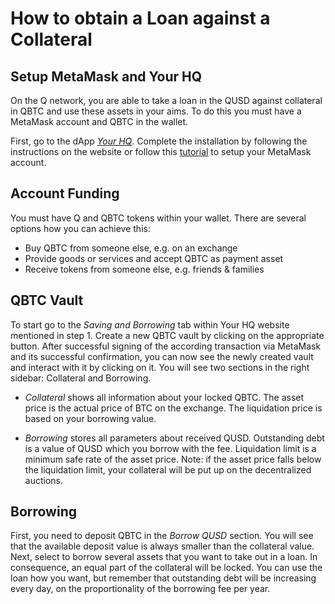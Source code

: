 # How to obtain a Loan against a Collateral

## Setup MetaMask and Your HQ

On the Q network, you are able to take a loan in the QUSD against collateral in QBTC and use these assets in your aims. To do this you  must have a MetaMask account and QBTC in the wallet.

First, go to the dApp [*Your HQ*](https://hq.q.org/). Complete the installation by following the instructions on the website or follow this [tutorial](how-to-install-metamask.md) to setup your MetaMask account.

## Account Funding

You must have Q and QBTC tokens within your wallet. There are several options how you can achieve this:

- Buy QBTC from someone else, e.g. on an exchange
- Provide goods or services and accept QBTC as payment asset
- Receive tokens from someone else, e.g. friends & families

## QBTC Vault

To start go to the *Saving and Borrowing* tab within Your HQ website mentioned in step 1. Create a new QBTC vault by clicking on the appropriate button. After successful signing of the according transaction via MetaMask and its successful confirmation, you can now see the newly created vault and interact with it by clicking on it. You will see two sections in the right sidebar: Collateral and Borrowing.

- *Collateral* shows all information about your locked QBTC. The asset price is the actual price of BTC on the exchange. The liquidation price is based on your borrowing value.

- *Borrowing* stores all parameters about received QUSD. Outstanding debt is a value of QUSD which you borrow with the fee. Liquidation limit is a minimum safe rate of the asset price.
Note: if the asset price falls below the liquidation limit, your collateral will be put up on the decentralized auctions.

## Borrowing

First, you need to deposit QBTC in the *Borrow QUSD* section. You will see that the available deposit value is always smaller than the collateral value. Next, select to borrow several assets that you want to take out in a loan. In consequence, an equal part of the collateral will be locked. You can use the loan how you want, but remember that outstanding debt will be increasing every day, on the proportionality of the borrowing fee per year.
